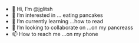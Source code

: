 - 👋 Hi, I’m @jglitsh
- 👀 I’m interested in ... eating pancakes
- 🌱 I’m currently learning ...how to read
- 💞️ I’m looking to collaborate on ...on my pancreass
- 📫 How to reach me ...on my phone

<!---
jglitsh/jglitsh is a ✨ special ✨ repository because its `README.md` (this file) appears on your GitHub profile.
You can click the Preview link to take a look at your changes.
--->
